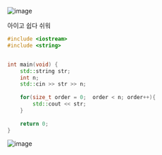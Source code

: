 ![image](https://github.com/Anjinhyoung/Cpp_Algorithm_Problem-Solving/assets/117788976/a32292a0-de17-4915-a4d1-53ba0d00544f)

아이고 쉽다 쉬워

```C++
#include <iostream>
#include <string>


int main(void) {
    std::string str;
    int n;
    std::cin >> str >> n;
    
    for(size_t order = 0;  order < n; order++){
        std::cout << str; 
    }
    
    return 0;
}
```

![image](https://github.com/Anjinhyoung/Cpp_Algorithm_Problem-Solving/assets/117788976/9193b77c-fc5e-41f4-96aa-6adde1a93942)

